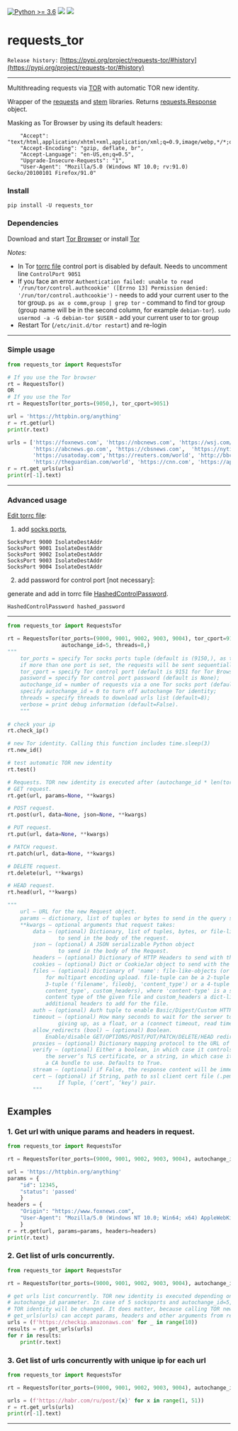 [![Python >= 3.6](https://img.shields.io/badge/python->=3.6-red.svg)](https://www.python.org/downloads/) [![](https://badgen.net/github/release/deedy5/requests_tor)](https://github.com/deedy5/requests_tor/releases) [![](https://badge.fury.io/py/requests-tor.svg)](https://pypi.org/project/requests-tor) 
# requests_tor 

`Release history:` [https://pypi.org/project/requests-tor/#history](https://pypi.org/project/requests-tor/#history)

---

Multithreading requests via [TOR](https://www.torproject.org) with automatic TOR new identity.

Wrapper of the [requests](https://docs.python-requests.org) and [stem](https://stem.torproject.org) libraries.
Returns [requests.Response](https://docs.python-requests.org/en/latest/api/#requests.Response) object.

Masking as Tor Browser by using its default headers:
``` 
    "Accept": "text/html,application/xhtml+xml,application/xml;q=0.9,image/webp,*/*;q=0.8",
    "Accept-Encoding": "gzip, deflate, br",
    "Accept-Language": "en-US,en;q=0.5",
    "Upgrade-Insecure-Requests": "1",
    "User-Agent": "Mozilla/5.0 (Windows NT 10.0; rv:91.0) Gecko/20100101 Firefox/91.0"
```

### Install

```
pip install -U requests_tor
```

### Dependencies
Download and start [Tor Browser](https://www.torproject.org/download/) or install [Tor](https://community.torproject.org/onion-services/setup/install/)

_Notes:_
* In Tor [torrc file](https://support.torproject.org/tbb/tbb-editing-torrc/) control port is disabled by default. Needs to uncomment line `ControlPort 9051`
* If you face an error `Authentication failed: unable to read '/run/tor/control.authcookie' ([Errno 13] Permission denied: '/run/tor/control.authcookie')` - needs to add your current user to the tor group. `ps ax o comm,group | grep tor` - command to find tor group (group name will be in the second column, for example `debian-tor`). `sudo usermod -a -G debian-tor $USER` - add your current user to tor group
* Restart Tor (`/etc/init.d/tor restart`) and re-login

---
### Simple usage
```python
from requests_tor import RequestsTor

# If you use the Tor browser
rt = RequestsTor()
OR
# If you use the Tor
rt = RequestsTor(tor_ports=(9050,), tor_cport=9051)

url = 'https://httpbin.org/anything'
r = rt.get(url)
print(r.text)

urls = ['https://foxnews.com', 'https://nbcnews.com', 'https://wsj.com/news/world',
        'https://abcnews.go.com', 'https://cbsnews.com',  'https://nytimes.com',
        'https://usatoday.com','https://reuters.com/world', 'http://bbc.com/news',
        'https://theguardian.com/world', 'https://cnn.com', 'https://apnews.com']
r = rt.get_urls(urls)
print(r[-1].text)
```

---
### Advanced usage
[Edit torrc file](https://support.torproject.org/tbb/tbb-editing-torrc/):

1. add [socks ports](https://www.torproject.org/docs/tor-manual.html.en#SocksPort),
```
SocksPort 9000 IsolateDestAddr
SocksPort 9001 IsolateDestAddr
SocksPort 9002 IsolateDestAddr
SocksPort 9003 IsolateDestAddr
SocksPort 9004 IsolateDestAddr
```
2. add password for control port [not necessary]:

generate and add in torrc file [HashedControlPassword](https://www.torproject.org/docs/tor-manual.html.en#HashedControlPassword).
```
HashedControlPassword hashed_password
```
---
```python
from requests_tor import RequestsTor

rt = RequestsTor(tor_ports=(9000, 9001, 9002, 9003, 9004), tor_cport=9151, password=None,
                 autochange_id=5, threads=8,)
"""
    tor_ports = specify Tor socks ports tuple (default is (9150,), as the default in Tor Browser),
    if more than one port is set, the requests will be sent sequentially through the each port;
    tor_cport = specify Tor control port (default is 9151 for Tor Browser, for Tor use 9051);
    password = specify Tor control port password (default is None);
    autochange_id = number of requests via a one Tor socks port (default=5) to change TOR identity,
    specify autochange_id = 0 to turn off autochange Tor identity;
    threads = specify threads to download urls list (default=8);
    verbose = print debug information (default=False).
    """
    
# check your ip
rt.check_ip()

# new Tor identity. Сalling this function includes time.sleep(3)
rt.new_id()

# test automatic TOR new identity
rt.test()

# Requests. TOR new identity is executed after (autochange_id * len(tor_ports)) requests.
# GET request. 
rt.get(url, params=None, **kwargs)

# POST request. 
rt.post(url, data=None, json=None, **kwargs)

# PUT request. 
rt.put(url, data=None, **kwargs)

# PATCH request.
rt.patch(url, data=None, **kwargs)

# DELETE request.
rt.delete(url, **kwargs)

# HEAD request.
rt.head(url, **kwargs)

"""
    url – URL for the new Request object.
    params – dictionary, list of tuples or bytes to send in the query string.
    **kwargs – optional arguments that request takes:
        data – (optional) Dictionary, list of tuples, bytes, or file-like object 
                to send in the body of the request.
        json – (optional) A JSON serializable Python object 
                to send in the body of the Request.
        headers – (optional) Dictionary of HTTP Headers to send with the Request.
        cookies – (optional) Dict or CookieJar object to send with the Request.
        files – (optional) Dictionary of 'name': file-like-objects (or {'name': file-tuple}) 
            for multipart encoding upload. file-tuple can be a 2-tuple ('filename', fileobj), 
            3-tuple ('filename', fileobj, 'content_type') or a 4-tuple ('filename', fileobj, '
            content_type', custom_headers), where 'content-type' is a string defining the 
            content type of the given file and custom_headers a dict-like object containing 
            additional headers to add for the file.
        auth – (optional) Auth tuple to enable Basic/Digest/Custom HTTP Auth.
        timeout – (optional) How many seconds to wait for the server to send data before 
                giving up, as a float, or a (connect timeout, read timeout) tuple.
        allow_redirects (bool) – (optional) Boolean. 
            Enable/disable GET/OPTIONS/POST/PUT/PATCH/DELETE/HEAD redirection. Defaults to True.
        proxies – (optional) Dictionary mapping protocol to the URL of the proxy.
        verify – (optional) Either a boolean, in which case it controls whether we verify 
            the server’s TLS certificate, or a string, in which case it must be a path to 
            a CA bundle to use. Defaults to True.
        stream – (optional) if False, the response content will be immediately downloaded.
        cert – (optional) if String, path to ssl client cert file (.pem). 
                If Tuple, (‘cert’, ‘key’) pair.
        """
```
## Examples
### 1. Get url with unique params and headers in request.
```python
from requests_tor import RequestsTor

rt = RequestsTor(tor_ports=(9000, 9001, 9002, 9003, 9004), autochange_id=5)

url = 'https://httpbin.org/anything'
params = {
    "id": 12345,
    "status": 'passed'
    }
headers = {
    "Origin": "https://www.foxnews.com",
    "User-Agent": "Mozilla/5.0 (Windows NT 10.0; Win64; x64) AppleWebKit/537.36 (KHTML, like Gecko) Chrome/89.0.4389.114 Safari/537.36"
    }
r = rt.get(url, params=params, headers=headers)
print(r.text)  
```

### 2. Get list of urls concurrently.
```python
from requests_tor import RequestsTor

rt = RequestsTor(tor_ports=(9000, 9001, 9002, 9003, 9004), autochange_id=5)

# get urls list concurrently. TOR new identity is executed depending on the number of socksports and 
# autochange_id parameter. In case of 5 socksports and autochange_id=5, after downloading 5*5=25 urls
# TOR identity will be changed. It does matter, because calling TOR new identity includes time.sleep(3).
# get_urls(urls) can accept params, headers and other arguments from requests library.
urls = (f'https://checkip.amazonaws.com' for _ in range(10))
results = rt.get_urls(urls)
for r in results:
    print(r.text) 
```

 
### 3. Get list of urls concurrently with unique ip for each url
```python
from requests_tor import RequestsTor

rt = RequestsTor(tor_ports=(9000, 9001, 9002, 9003, 9004), autochange_id=1)

urls = (f'https://habr.com/ru/post/{x}' for x in range(1, 51))
r = rt.get_urls(urls)
print(r[-1].text)
```
---
